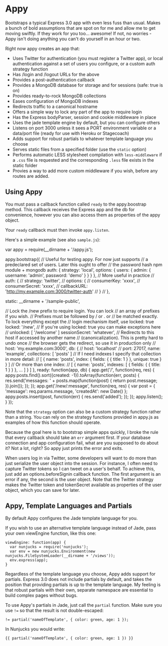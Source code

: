 # Appy

Bootstraps a typical Express 3.0 app with even less fuss than usual. Makes a bunch of bold assumptions that are spot on for me and allow me to get moving swiftly. If they work for you too... awesome! If not, no worries - Appy isn't doing anything you can't do yourself in an hour or two.

Right now appy creates an app that:

* Uses Twitter for authentication (you must register a Twitter app), or local authentication against a set of users you configure, or a custom auth strategy function
* Has /login and /logout URLs for the above
* Provides a post-authentication callback 
* Provides a MongoDB database for storage and for sessions (safe: true is on)
* Provides ready-to-rock MongoDB collections
* Eases configuration of MongoDB indexes
* Redirects traffic to a canonical hostname
* Offers a simple way to lock any part of the app to require login
* Has the Express bodyParser, session and cookie middleware in place
* Uses the jade template engine by default, but you can configure others
* Listens on port 3000 unless it sees a PORT environment variable
 or a data/port file (ready for use with Heroku or Stagecoach)
* Adds support for robust partials to whatever template language you choose
* Serves static files from a specified folder (use the `static` option)
* Performs automatic LESS stylesheet compilation with `less-middleware` if a `.css` file is requested and the corresponding `.less` file exists in the static folder
* Provies a way to add more custom middleware if you wish, before any routes are added.

## Using Appy

You must pass a callback function called `ready` to the appy.boostrap method. This callback receives the Express app and the db for convenience, however you can also access them as properties of the appy object.

Your `ready` callback must then invoke `appy.listen`.

Here's a simple example (see also `sample.js`):

var appy = require(__dirname + '/appy.js');

appy.bootstrap({
  // Useful for testing appy. For now just supports
  // a predeclared set of users. Later this ought to offer
  // the password hash npm module + mongodb
  auth: {
    strategy: 'local',
    options: {
      users: {
        admin: {
          username: 'admin',
          password: 'demo'
        }
      }
    }
  },
  // More useful in practice
  // auth: {
  //   strategy: 'twitter',
  //   options: {
  //     consumerKey: 'xxxx',
  //     consumerSecret: 'xxxx',
  //     callbackURL: 'http://my.example.com:3000/twitter-auth'
  //   }
  // },

  static: __dirname + '/sample-public',

  // Lock the /new prefix to require login. You can lock
  // an array of prefixes if you wish.
  // Prefixes must be followed by / or . or
  // be matched exactly. To lock everything except the
  // login mechanism itself, use locked: true
  locked: '/new',
  // If you're using locked: true you can make exceptions here
  // unlocked: [ '/welcome' ]
  sessionSecret: 'whatever',
  // Redirects to this host if accessed by another name
  // (canonicalization). This is pretty hard to undo once
  // the browser gets the redirect, so use it in production only
  // host: 'my.example.com:3000',
  db: {
    // host: 'localhost'
    // port: 27017,
    name: 'example',
    collections: [ 'posts' ]
    // If I need indexes I specify that collection in more detail:
    // [ { name: 'posts', index: { fields: { { title: 1 } }, unique: true } } ]
    // Or more than one index:
    // [ { name: 'posts', indexes: [ { fields: { { title: 1 } } }, ... ] } ]
  },
  ready: function(app, db) {
    app.get('/', function(req, res) {
      appy.posts.find().sort({created: -1}).toArray(function(err, posts) {
        res.send('messages: ' + posts.map(function(post) { return post.message; }).join());
      });
    });
    app.get('/new/:message', function(req, res) {
      var post = { 'message': req.params.message, 'createdAt': new Date() };
      appy.posts.insert(post, function(err) {
        res.send('added');
      });
    });
    appy.listen();
  }
});


Note that the `strategy` option can also be a custom strategy function rather than a string. You can rely on the strategy functions provided in appy.js as examples of how this function should operate.

Because the goal here is to bootstrap simple apps quickly, I broke the rule that every callback should take an `err` argument first. If your database connection and app configuration fail, what are you supposed to do about it? Not a lot, right? So appy just prints the error and exits.

When users log in via Twitter, some developers will want to do more than just serialize the user object into the session. For instance, I often need to capture Twitter tokens so I can tweet on a user's behalf. To achieve this, just add an options.beforeSignin callback function. The first argument is an error if any, the second is the user object. Note that the Twitter strategy makes the Twitter token and tokenSecret available as properties of the user object, which you can save for later.

## Appy, Template Languages and Partials

By default Appy configures the Jade template language for you.

If you wish to use an alternative template language instead of Jade, pass your own viewEngine function, like this one:

    viewEngine: function(app) {
      var nunjucks = require('nunjucks');
      var env = new nunjucks.Environment(new nunjucks.FileSystemLoader(__dirname + '/views'));
      env.express(app);
    }

Regardless of the template language you choose, Appy adds support for partials. Express 3.0 does not include partials by default, and takes the position that providing partials is up to the template language. My feeling is that robust partials with their own, separate namespace are essential to build complex pages without bugs.

To use Appy's partials in Jade, just call the `partial` function. Make sure you use `!=` so that the result is not double-escaped:

    != partial('nameOfTemplate', { color: green, age: 1 });

In Nunjucks you would write:

    {{ partial('nameOfTemplate', { color: green, age: 1 }) }}

